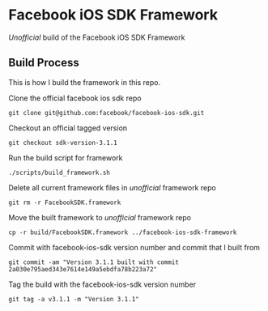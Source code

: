 # Facebook iOS SDK Framework

*Unofficial* build of the Facebook iOS SDK Framework

## Build Process

This is how I build the framework in this repo.

Clone the official facebook ios sdk repo

`git clone git@github.com:facebook/facebook-ios-sdk.git`

Checkout an official tagged version

`git checkout sdk-version-3.1.1`

Run the build script for framework

`./scripts/build_framework.sh`

Delete all current framework files in *unofficial* framework repo

`git rm -r FacebookSDK.framework`

Move the built framework to *unofficial* framework repo

`cp -r build/FacebookSDK.framework ../facebook-ios-sdk-framework`

Commit with facebook-ios-sdk version number and commit that I built from

`git commit -am "Version 3.1.1 built with commit 2a030e795aed343e7614e149a5ebdfa78b223a72"`

Tag the build with the facebook-ios-sdk version number

`git tag -a v3.1.1 -m "Version 3.1.1"`